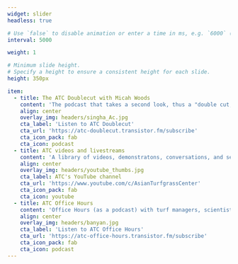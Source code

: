 ```yaml
---
widget: slider
headless: true 

# Use `false` to disable animation or enter a time in ms, e.g. `6000` (5s).
interval: 5000

weight: 1

# Minimum slide height.
# Specify a height to ensure a consistent height for each slide.
height: 350px

item:
  - title: The ATC Doublecut with Micah Woods
    content: 'The podcast that takes a second look, thus a "double cut," at material from the ATC website.'
    align: center
    overlay_img: headers/singha_Ac.jpg 
    cta_label: 'Listen to ATC Doublecut'
    cta_url: 'https://atc-doublecut.transistor.fm/subscribe'
    cta_icon_pack: fab
    cta_icon: podcast
  - title: ATC videos and livestreams
    content: 'A library of videos, demonstratons, conversations, and seminar screencasts.'
    align: center
    overlay_img: headers/youtube_thumbs.jpg
    cta_label: ATC's YouTube channel
    cta_url: 'https://www.youtube.com/c/AsianTurfgrassCenter'
    cta_icon_pack: fab
    cta_icon: youtube
  - title: ATC Office Hours
    content: 'Office Hours (as a podcast) with turf managers, scientists, and students, about grass around the world.<br>'
    align: center
    overlay_img: headers/banyan.jpg 
    cta_label: 'Listen to ATC Office Hours'
    cta_url: 'https://atc-office-hours.transistor.fm/subscribe'
    cta_icon_pack: fab
    cta_icon: podcast
---
```

